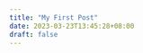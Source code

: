 ```yaml
---
title: "My First Post"
date: 2023-03-23T13:45:28+08:00
draft: false
---
```

<!-- # Hello World! -->

[//]: <TODO: Heading>
<!-- # Heading 1
## Heading 2
### Heading 3

#### Heading 4
Heading 4 
##### Heading 5
###### Heading 6 -->

[//]: <TODO: Font>
<!-- _italic_

**Bold**

_**BoldItalic**_

~~strikethrough~~ -->


[//]: <TODO: BlockQuote & List>
<!-- > Below is some list 
- How
* have 
+ you

1. been
2. lately? 

3. Ahh...
- [ ] Not
* [X] Bad. -->



[//]: <TODO: Code & Horizontal rule>


<!-- `Markdown`

```Markdown = 
# Hello World!
``` 

---

*** -->

[//]: <TODO: Link & Image>

<!-- [Google](https://www.google.com.tw/?hl=zh_TW) -->

<!-- ![A flog ride on a newt !?]() -->
<!-- https://media.giphy.com/media/FydJitsmqgIOEaDZnR/giphy.gif -->
